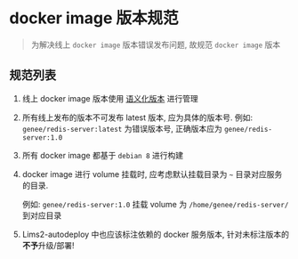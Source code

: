 # docker image 版本规范

> 为解决线上 `docker image` 版本错误发布问题, 故规范 `docker image` 版本

## 规范列表

1. 线上 docker image 版本使用 [语义化版本](http://semver.org) 进行管理

2. 所有线上发布的版本不可发布 latest 版本, 应为具体的版本号. 例如: `genee/redis-server:latest` 为错误版本号, 正确版本应为 `genee/redis-server:1.0`

3. 所有 docker image 都基于 `debian 8` 进行构建

4. docker image 进行 volume 挂载时, 应考虑默认挂载目录为 `~` 目录对应服务的目录. 

	例如: `genee/redis-server:1.0` 挂载 volume 为 `/home/genee/redis-server/` 到对应目录
	
5. Lims2-autodeploy 中也应该标注依赖的 docker 服务版本, 针对未标注版本的**不予**升级/部署!
